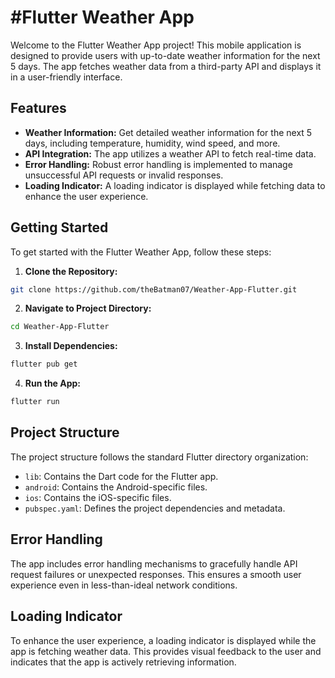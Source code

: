 # #Flutter Weather App

Welcome to the Flutter Weather App project! This mobile application is designed to provide users with up-to-date weather information for the next 5 days. The app fetches weather data from a third-party API and displays it in a user-friendly interface.

## Features

- **Weather Information:** Get detailed weather information for the next 5 days, including temperature, humidity, wind speed, and more.
- **API Integration:** The app utilizes a weather API to fetch real-time data.
- **Error Handling:** Robust error handling is implemented to manage unsuccessful API requests or invalid responses.
- **Loading Indicator:** A loading indicator is displayed while fetching data to enhance the user experience.

## Getting Started

To get started with the Flutter Weather App, follow these steps:

1. **Clone the Repository:**

```bash
git clone https://github.com/theBatman07/Weather-App-Flutter.git
```

2. **Navigate to Project Directory:**

```bash
cd Weather-App-Flutter
```

3. **Install Dependencies:**

```bash
flutter pub get
```

4. **Run the App:**

```bash
flutter run
```

## Project Structure

The project structure follows the standard Flutter directory organization:

- `lib`: Contains the Dart code for the Flutter app.
- `android`: Contains the Android-specific files.
- `ios`: Contains the iOS-specific files.
- `pubspec.yaml`: Defines the project dependencies and metadata.

## Error Handling

The app includes error handling mechanisms to gracefully handle API request failures or unexpected responses. This ensures a smooth user experience even in less-than-ideal network conditions.

## Loading Indicator

To enhance the user experience, a loading indicator is displayed while the app is fetching weather data. This provides visual feedback to the user and indicates that the app is actively retrieving information.
